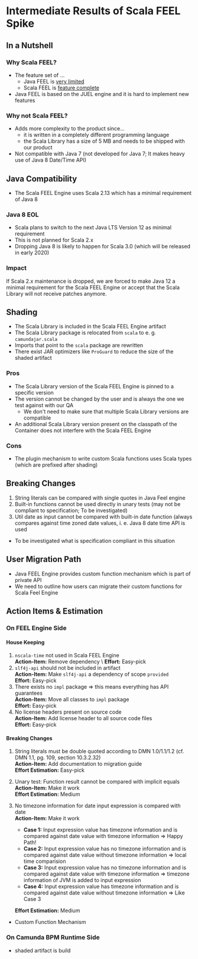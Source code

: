 # Intermediate Results of Scala FEEL Spike

## In a Nutshell

### Why Scala FEEL?

* The feature set of ...
  * Java FEEL is [very limited][very-limited]
  * Scala FEEL is [feature complete][feature-complete]
* Java FEEL is based on the JUEL engine and it is hard to implement new features

### Why not Scala FEEL?

* Adds more complexity to the product since... 
  * it is written in a completely different programming language
  * the Scala Library has a size of 5 MB and needs to be shipped with our product
* Not compatible with Java 7 (not developed for Java 7; It makes heavy use of Java 8 
Date/Time API)

## Java Compatibility

* The Scala FEEL Engine uses Scala 2.13 which has a minimal requirement of Java 8

### Java 8 EOL

* Scala plans to switch to the next Java LTS Version 12 as minimal requirement
* This is not planned for Scala 2.x
* Dropping Java 8 is likely to happen for Scala 3.0 (which will be released in early 2020)

### Impact

If Scala 2.x maintenance is dropped, we are forced to make Java 12 a minimal requirement for the 
Scala FEEL Engine or accept that the Scala Library will not receive patches anymore.

## Shading

* The Scala Library is included in the Scala FEEL Engine artifact
* The Scala Library package is relocated from `scala` to e. g. `camundajar.scala`
* Imports that point to the `scala` package are rewritten
* There exist JAR optimizers like `ProGuard` to reduce the size of the shaded artifact

### Pros

* The Scala Library version of the Scala FEEL Engine is pinned to a specific version
 * The version cannot be changed by the user and is always the one we test against with our QA
    * We don't need to make sure that multiple Scala Library versions are compatible
 * An additional Scala Library version present on the classpath of the Container does not interfere 
 with the Scala FEEL Engine

### Cons

* The plugin mechanism to write custom Scala functions uses Scala types (which are prefixed after 
shading)

## Breaking Changes

1. String literals can be compared with single quotes in Java Feel engine
2. Built-in functions cannot be used directly in unary tests (may not be compliant to 
specification; To be investigated)
3. Util date as input cannot be compared with built-in date function (always compares against 
time zoned date values, i. e. Java 8 date time API is used
  * To be investigated what is specification compliant in this situation

## User Migration Path

* Java FEEL Engine provides custom function mechanism which is part of private API
* We need to outline how users can migrate their custom functions for Scala Feel Engine

## Action Items & Estimation

### On FEEL Engine Side


#### House Keeping

1.  `nscala-time` not used in Scala FEEL Engine \
    **Action-Item:** Remove dependency \ 
    **Effort:** Easy-pick
2.  `slf4j-api` should not be included in artifact \
    **Action-Item:** Make `slf4j-api` a dependency of scope `provided` \
    **Effort:** Easy-pick 
3.  There exists no `impl` package => this means everything has API guarantees \
    **Action-Item:** Move all classes to `impl` package \
    **Effort:** Easy-pick
4.  No license headers present on source code \
    **Action-Item:** Add license header to all source code files \
    **Effort:** Easy-pick

#### Breaking Changes

1.  String literals must be double quoted according to DMN 1.0/1.1/1.2 (cf. DMN 1.1, pg. 109, 
    section 10.3.2.32) \
    **Action-Item:** Add documentation to migration guide \
    **Effort Estimation:** Easy-pick
2.  Unary test: Function result cannot be compared with implicit equals \
    **Action-Item:** Make it work \
    **Effort Estimation:** Medium
3.  No timezone information for date input expression is compared with date \
    **Action-Item:** Make it work
    * **Case 1:** Input expression value has timezone information and is compared against date 
      value with timezone information => Happy Path!
    * **Case 2:** Input expression value has no timezone information and is compared against 
      date value without timezone information => local time comparision
    * **Case 3:** Input expression value has no timezone information and is compared against 
      date value with timezone information => timezone information of JVM is added to input 
      expression
    * **Case 4:** Input expression value has timezone information and is compared against date 
      value without timezone information => Like Case 3
      
    **Effort Estimation:** Medium

* Custom Function Mechanism


### On Camunda BPM Runtime Side

* shaded artifact is build


[feature-complete]: https://github.com/camunda/feel-scala#status
[very-limited]: https://docs.google.com/spreadsheets/d/1eLQjvLTr8nnnQV7h_rMk8fZbyW_oyipj1TO1wTiM_SA/edit
